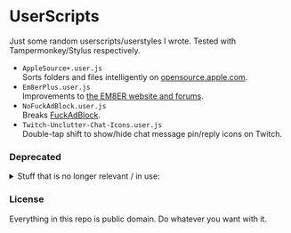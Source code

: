 # UserScripts

Just some random userscripts/userstyles I wrote. Tested with Tampermonkey/Stylus respectively.

* `AppleSource+.user.js`  
  Sorts folders and files intelligently on [opensource.apple.com](https://opensource.apple.com).
* `Em8erPlus.user.js`  
  Improvements to [the EM8ER website and forums](https://forums.em8er.com/).
* `NoFuckAdBlock.user.js`  
  Breaks [FuckAdBlock](https://github.com/sitexw/FuckAdBlock).
* `Twitch-Unclutter-Chat-Icons.user.js`  
  Double-tap shift to show/hide chat message pin/reply icons on Twitch.

### Deprecated

<details>
<summary>Stuff that is no longer relevant / in use:</summary><br>

* `Slim-MOXiI-Forum.user.js`  
  Makes the [MOXiI Forum](http://www.newosxbook.com/forum/index.php) less wide.
* `TwitchDark.user.js`  
  Full dark style for Twitch.
* `TwitterDark.user.js`  
  Full dark style for Twitter.
* `WhatsCrapp.user.js`  
  Hides annoying stuff on WhatsApp Web.
* `Wire.user.js`  
  **Not** a Tampermonkey script. Designed for the Electron-based Wire desktop client. Inject with `--remote-debugging-port` or something.
</details>

### License

Everything in this repo is public domain. Do whatever you want with it.
